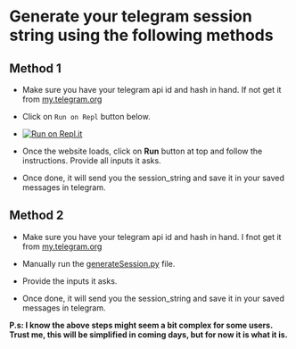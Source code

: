 # Generate your telegram session string using the following methods

## Method 1

- Make sure you have your telegram api id and hash in hand. If not get it from [my.telegram.org](https://my.telegram.org)
- Click on `Run on Repl` button below.

- [![Run on Repl.it](https://repl.it/badge/github/kshubham506/vcplayerbot)](https://replit.com/@kshubham506/GenerateSession)

- Once the website loads, click on **Run** button at top and follow the instructions. Provide all inputs it asks.

- Once done, it will send you the session_string and save it in your saved messages in telegram.

## Method 2

- Make sure you have your telegram api id and hash in hand. I fnot get it from [my.telegram.org](https://my.telegram.org)

- Manually run the [generateSession.py](https://github.com/kshubham506/vcplayerbot/blob/master/generateSession.py) file.

- Provide the inputs it asks.

- Once done, it will send you the session_string and save it in your saved messages in telegram.

**P.s: I know the above steps might seem a bit complex for some users. Trust me, this will be simplified in coming days, but for now it is what it is.**
